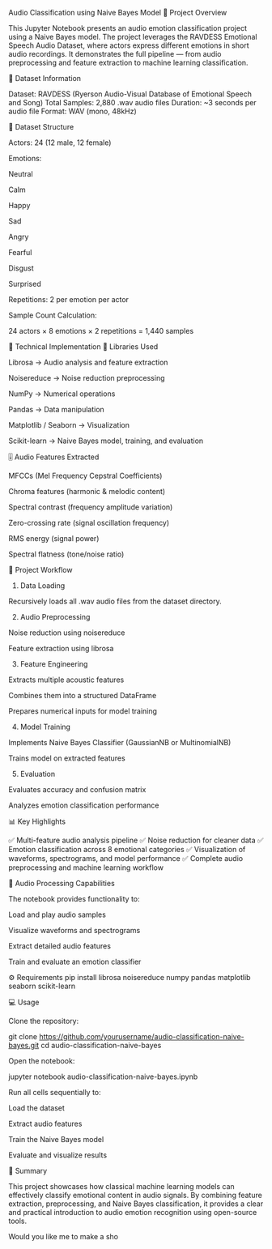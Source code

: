 Audio Classification using Naive Bayes Model
📘 Project Overview

This Jupyter Notebook presents an audio emotion classification project using a Naive Bayes model.
The project leverages the RAVDESS Emotional Speech Audio Dataset, where actors express different emotions in short audio recordings.
It demonstrates the full pipeline — from audio preprocessing and feature extraction to machine learning classification.

🎯 Dataset Information

Dataset: RAVDESS (Ryerson Audio-Visual Database of Emotional Speech and Song)
Total Samples: 2,880 .wav audio files
Duration: ~3 seconds per audio file
Format: WAV (mono, 48kHz)

📂 Dataset Structure

Actors: 24 (12 male, 12 female)

Emotions:

Neutral

Calm

Happy

Sad

Angry

Fearful

Disgust

Surprised

Repetitions: 2 per emotion per actor

Sample Count Calculation:

24 actors × 8 emotions × 2 repetitions = 1,440 samples

🔧 Technical Implementation
🧠 Libraries Used

Librosa → Audio analysis and feature extraction

Noisereduce → Noise reduction preprocessing

NumPy → Numerical operations

Pandas → Data manipulation

Matplotlib / Seaborn → Visualization

Scikit-learn → Naive Bayes model, training, and evaluation

🎚️ Audio Features Extracted

MFCCs (Mel Frequency Cepstral Coefficients)

Chroma features (harmonic & melodic content)

Spectral contrast (frequency amplitude variation)

Zero-crossing rate (signal oscillation frequency)

RMS energy (signal power)

Spectral flatness (tone/noise ratio)

🚀 Project Workflow
1. Data Loading

Recursively loads all .wav audio files from the dataset directory.

2. Audio Preprocessing

Noise reduction using noisereduce

Feature extraction using librosa

3. Feature Engineering

Extracts multiple acoustic features

Combines them into a structured DataFrame

Prepares numerical inputs for model training

4. Model Training

Implements Naive Bayes Classifier (GaussianNB or MultinomialNB)

Trains model on extracted features

5. Evaluation

Evaluates accuracy and confusion matrix

Analyzes emotion classification performance

📊 Key Highlights

✅ Multi-feature audio analysis pipeline
✅ Noise reduction for cleaner data
✅ Emotion classification across 8 emotional categories
✅ Visualization of waveforms, spectrograms, and model performance
✅ Complete audio preprocessing and machine learning workflow

🎵 Audio Processing Capabilities

The notebook provides functionality to:

Load and play audio samples

Visualize waveforms and spectrograms

Extract detailed audio features

Train and evaluate an emotion classifier

⚙️ Requirements
pip install librosa noisereduce numpy pandas matplotlib seaborn scikit-learn

💻 Usage

Clone the repository:

git clone https://github.com/yourusername/audio-classification-naive-bayes.git
cd audio-classification-naive-bayes


Open the notebook:

jupyter notebook audio-classification-naive-bayes.ipynb


Run all cells sequentially to:

Load the dataset

Extract audio features

Train the Naive Bayes model

Evaluate and visualize results

🧾 Summary

This project showcases how classical machine learning models can effectively classify emotional content in audio signals.
By combining feature extraction, preprocessing, and Naive Bayes classification, it provides a clear and practical introduction to audio emotion recognition using open-source tools.

Would you like me to make a sho
